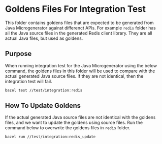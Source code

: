 # Goldens Files For Integration Test

This folder contains goldens files that are expected to be generated from Java Microgenerator
against differenct APIs. For example `redis` folder has all the Java source files in the generated 
Redis client library. They are all actual Java files, but used as goldens.

## Purpose

When running integration test for the Java Microgenerator using the below command, 
the goldens files in this folder will be used to compare with the actual generated Java source files.
If they are not identical, then the integration test will fail.

```sh
bazel test //test/integration:redis
```

## How To Update Goldens

If the actual generated Java source files are not identical with the goldens files, and we want to
update the goldens using source files. Run the command below to overwrite the goldens files in `redis` folder.

```sh
bazel run //test/integration:redis_update
```
